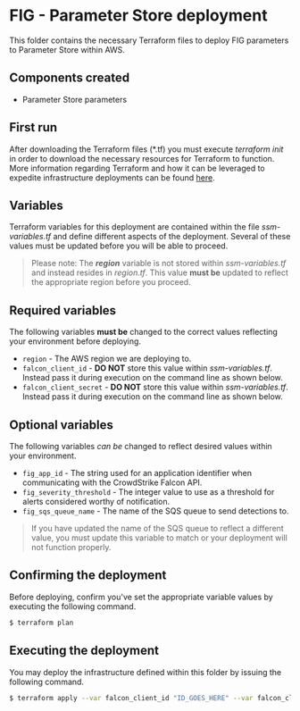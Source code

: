 # FIG - Parameter Store deployment
This folder contains the necessary Terraform files to deploy FIG parameters to Parameter Store within AWS. 

## Components created
+ Parameter Store parameters


## First run
After downloading the Terraform files (*.tf) you must execute _terraform init_ in order to download the necessary resources for Terraform to function. More information regarding Terraform and how it can be leveraged to expedite infrastructure deployments can be found [here](https://learn.hashicorp.com/tutorials/terraform/aws-build?in=terraform/aws-get-started).

## Variables
Terraform variables for this deployment are contained within the file _ssm-variables.tf_ and define different aspects of the deployment. Several of these values must be updated
before you will be able to proceed.

> Please note: The __*region*__ variable is not stored within _ssm-variables.tf_ and instead resides in _region.tf_. This value __must be__ updated to reflect the appropriate region before you
proceed.

## Required variables
The following variables __must be__ changed to the correct values reflecting your environment before deploying.
+ `region` - The AWS region we are deploying to.
+ `falcon_client_id` - **DO NOT** store this value within _ssm-variables.tf_. Instead pass it during execution on the command line as shown below.
+ `falcon_client_secret` - **DO NOT** store this value within _ssm-variables.tf_. Instead pass it during execution on the command line as shown below.

## Optional variables
The following variables _can be_ changed to reflect desired values within your environment.
+ `fig_app_id` - The string used for an application identifier when communicating with the CrowdStrike Falcon API.
+ `fig_severity_threshold` - The integer value to use as a threshold for alerts considered worthy of notification.
+ `fig_sqs_queue_name` - The name of the SQS queue to send detections to.
> If you have updated the name of the SQS queue to reflect a different value, you must update this variable to match or your deployment will not function properly.

## Confirming the deployment
Before deploying, confirm you've set the appropriate variable values by executing the following command.
```bash
$ terraform plan
```

## Executing the deployment
You may deploy the infrastructure defined within this folder by issuing the following command.
```bash
$ terraform apply --var falcon_client_id "ID_GOES_HERE" --var falcon_client_secret "SECRET_GOES_HERE"
```
